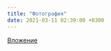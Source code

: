 ```yaml
---
title: "Фотография"
date: 2021-03-11 02:39:00 +0300
---
```



[Вложение](/assets/vk_photos/4/9yRDxDycP2I.jpg)
